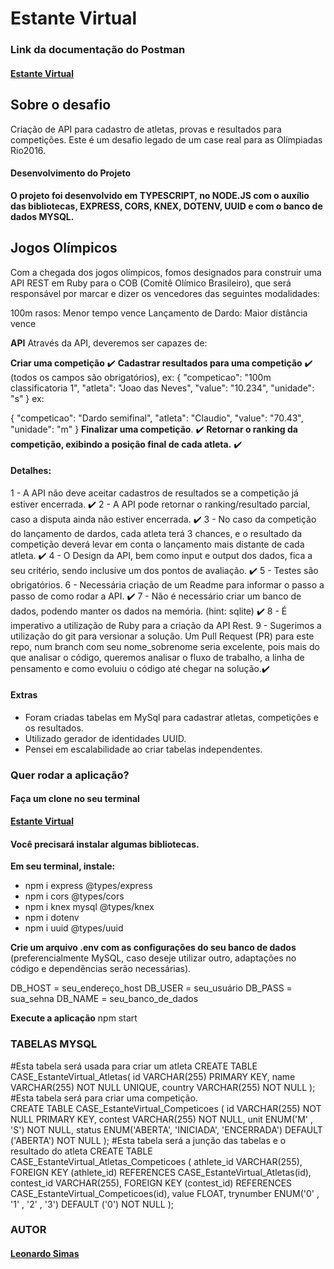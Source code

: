 # Estante Virtual

### **Link da documentação** do Postman
#### **[Estante Virtual](https://documenter.getpostman.com/view/21552015/2s83znpgTG)**

## Sobre o desafio
Criação de API para cadastro de atletas, provas e resultados para competições.
Este é um desafio legado de um case real para as Olímpiadas Rio2016.

#### **Desenvolvimento do Projeto**

**O projeto foi desenvolvido em TYPESCRIPT, no NODE.JS com o auxílio das bibliotecas, EXPRESS, CORS, KNEX, DOTENV, UUID e com o banco de dados MYSQL.**

## Jogos Olímpicos
Com a chegada dos jogos olímpicos, fomos designados para construir uma API REST em Ruby para o COB (Comitê Olímico Brasileiro), que será responsável por marcar e dizer os vencedores das seguintes modalidades:

100m rasos: Menor tempo vence
Lançamento de Dardo: Maior distância vence

**API**
Através da API, deveremos ser capazes de:

**Criar uma competição** ✔️
**Cadastrar resultados para uma competição**  ✔️ (todos os campos são obrigatórios), ex:
{
  "competicao": "100m classificatoria 1", 
  "atleta": "Joao das Neves", 
  "value": "10.234", 
  "unidade": "s"
}
ex:

{
  "competicao": "Dardo semifinal", 
  "atleta": "Claudio", 
  "value": "70.43", 
  "unidade": "m"
}
**Finalizar uma competição**. ✔️
**Retornar o ranking da competição, exibindo a posição final de cada atleta.** ✔️

#### **Detalhes:**

1 - A API não deve aceitar cadastros de resultados se a competição já estiver encerrada. ✔️
2 - A API pode retornar o ranking/resultado parcial, caso a disputa ainda não estiver encerrada. ✔️
3 - No caso da competição do lançamento de dardos, cada atleta terá 3 chances, e o resultado da competição deverá levar em conta o lançamento mais distante de cada atleta. ✔️
4 - O Design da API, bem como input e output dos dados, fica a seu critério, sendo inclusive um dos pontos de avaliação. ✔️
5 - Testes são obrigatórios.
6 - Necessária criação de um Readme para informar o passo a passo de como rodar a API. ✔️
7 - Não é necessário criar um banco de dados, podendo manter os dados na memória. (hint: sqlite) ✔️
8 - É imperativo a utilização de Ruby para a criação da API Rest.
9 - Sugerimos a utilização do git para versionar a solução. Um Pull Request (PR) para este repo, num branch com seu nome_sobrenome seria excelente, pois mais do que analisar o código, queremos analisar o fluxo de trabalho, a linha de pensamento e como evoluiu o código até chegar na solução.✔️

#### **Extras**

- Foram criadas tabelas em MySql para cadastrar atletas, competições e os resultados.
- Utilizado gerador de identidades UUID.
- Pensei em escalabilidade ao criar tabelas independentes.

### **Quer rodar a aplicação?**
#### **Faça um clone no seu terminal**
**[Estante Virtual](https://github.com/future4code/ailton-leonardo-silva/pull/67)**

#### **Você precisará instalar algumas bibliotecas.**
**Em seu terminal, instale:**

- npm i express @types/express
- npm i cors @types/cors
- npm i knex mysql @types/knex
- npm i dotenv
- npm i uuid @types/uuid

**Crie um arquivo .env com as configurações do seu banco de dados** (preferencialmente MySQL, caso deseje utilizar outro, adaptações no código e dependências serão necessárias).

DB_HOST = seu_endereço_host
DB_USER = seu_usuário
DB_PASS = sua_sehna
DB_NAME = seu_banco_de_dados

**Execute a aplicação**
npm start

### TABELAS MYSQL
#Esta tabela será usada para criar um atleta
CREATE TABLE CASE_EstanteVirtual_Atletas(
	id VARCHAR(255) PRIMARY KEY,
	name VARCHAR(255) NOT NULL UNIQUE,
	country VARCHAR(255) NOT NULL
);
#Esta tabela será para criar uma competição.        
CREATE TABLE CASE_EstanteVirtual_Competicoes (
	id VARCHAR(255) NOT NULL PRIMARY KEY,
	contest VARCHAR(255) NOT NULL,
    unit ENUM('M' , 'S') NOT NULL,
    status ENUM('ABERTA', 'INICIADA', 'ENCERRADA') DEFAULT ('ABERTA') NOT NULL
);
#Esta tabela será a junção das tabelas e o resultado do atleta
CREATE TABLE CASE_EstanteVirtual_Atletas_Competicoes (
	athlete_id VARCHAR(255),
		FOREIGN KEY (athlete_id) REFERENCES CASE_EstanteVirtual_Atletas(id),
	contest_id VARCHAR(255),
		FOREIGN KEY (contest_id) REFERENCES CASE_EstanteVirtual_Competicoes(id),
	value FLOAT,
    trynumber ENUM('0' , '1' , '2' , '3') DEFAULT ('0') NOT NULL
);


### 
### **AUTOR**

#### **[Leonardo Simas](https://github.com/leonardosimas)**